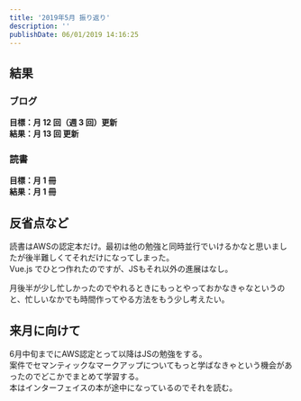 ```yaml
---
title: '2019年5月 振り返り'
description: ''
publishDate: 06/01/2019 14:16:25
---
```


<h2>結果</h2>

<h3>ブログ</h3>

<p><strong>目標：月 12 回（週 3 回）更新</strong><br/>
<strong>結果：月 13 回 更新</strong></p>

<h3>読書</h3>

<p><strong>目標：月 1 冊</strong><br/>
<strong>結果：月 1 冊</strong></p>

<h2>反省点など</h2>

<p>読書はAWSの認定本だけ。最初は他の勉強と同時並行でいけるかなと思いましたが後半難しくてそれだけになってしまった。<br/>
Vue.js でひとつ作れたのですが、JSもそれ以外の進展はなし。</p>

<p>月後半が少し忙しかったのでやれるときにもっとやっておかなきゃなというのと、忙しいなかでも時間作ってやる方法をもう少し考えたい。</p>

<h2>来月に向けて</h2>

<p>6月中旬までにAWS認定とって以降はJSの勉強をする。<br/>
案件でセマンティックなマークアップについてもっと学ばなきゃという機会があったのでどこかでまとめて学習する。<br/>
本はインターフェイスの本が途中になっているのでそれを読む。</p>
